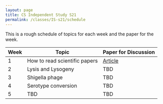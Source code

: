 ```yaml
---
layout: page
title: CS Independent Study S21
permalink: /classes/IS-s21/schedule
---
```


This is a rough schedule of topics for each week and the paper for the week.

| Week	| Topic | Paper for Discussion	| 
| ------- |------ | --------------- | 
| 1 | How to read scientific papers | [Article](https://towardsdatascience.com/how-to-read-scientific-papers-df3afd454179)|
| 2 | Lysis and Lysogeny | TBD |
| 3 | Shigella phage |  TBD |
| 4 | Serotype conversion | TBD |
| 5 | TBD | TBD |




